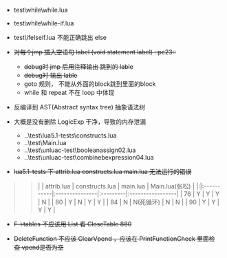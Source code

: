   * test\while\while.lua
  * test\while\while-if.lua
  * test\ifelseif.lua 不能正确跳出 else

  * ~~对每个jmp 插入空语句 label (void statement label) ::pc23::~~
    * ~~debug时 jmp 后用注释输出 跳到的 lable~~
    * ~~debug时 输出 lable~~
    * goto 规则， 不能从外面的block跳到里面的block
    * while 和 repeat 不在 loop 中体现

  * 反编译到 AST(Abstract syntax tree) 抽象语法树

  * 大概是没有删除 LogicExp 干净，导致的内存泄漏
    * ..\test\lua5.1-tests\constructs.lua
    * ..\test\Main.lua
    * ..\test\unluac-test\booleanassign02.lua
    * ..\test\unluac-test\combinebexpression04.lua

  * ~~lua5.1-tests 下 attrib.lua constructs.lua main.lua 无法运行的错误~~
> > | | attrib.lua | constructs.lua | main.lua | Main.lua(张松) |
|:|:-----------|:---------------|:---------|:-----------------|
> > | 76 | Y          | Y              | Y        | N                |
> > | 80 | Y          | N              | Y        | Y                |
> > | 84 | N          | N(死循环)   | N        | N                |
> > | 90 | Y          | Y              | Y        | Y                |

  * ~~F->tables 不应该用 List 看 CloseTable 880~~

  * ~~DeleteFunction 不应该 ClearVpend ，应该在 PrintFunctionCheck 里面检查 vpend是否为空~~